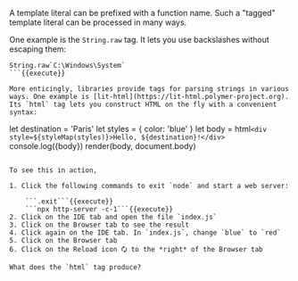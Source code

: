 A template literal can be prefixed with a function name. Such a "tagged" template literal can be processed in many ways. 

One example is the `String.raw` tag. It lets you use backslashes without escaping them:

```
String.raw`C:\Windows\System`
```{{execute}}

More enticingly, libraries provide tags for parsing strings in various ways. One example is [lit-html](https://lit-html.polymer-project.org). Its `html` tag lets you construct HTML on the fly with a convenient syntax:

```
let destination = 'Paris'
let styles = { color: 'blue' }
let body = html`<div style=${styleMap(styles)}>Hello, ${destination}!</div>`
console.log({body})
render(body, document.body)
```

To see this in action, 

1. Click the following commands to exit `node` and start a web server:

    ```.exit```{{execute}}
    ```npx http-server -c-1```{{execute}}
2. Click on the IDE tab and open the file `index.js`
3. Click on the Browser tab to see the result
4. Click again on the IDE tab. In `index.js`, change `blue` to `red`
5. Click on the Browser tab 
6. Click on the Reload icon 🗘 to the *right* of the Browser tab

What does the `html` tag produce? 
